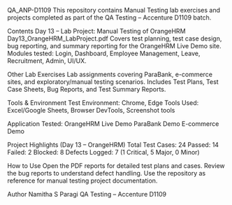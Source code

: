 QA_ANP-D1109 
This repository contains Manual Testing lab exercises and projects completed as part of the QA Testing – Accenture D1109 batch.

Contents
Day 13 – Lab Project: Manual Testing of OrangeHRM
Day13_OrangeHRM_LabProject.pdf
Covers test planning, test case design, bug reporting, and summary reporting for the OrangeHRM Live Demo site.
Modules tested: Login, Dashboard, Employee Management, Leave, Recruitment, Admin, UI/UX.

Other Lab Exercises
Lab assignments covering ParaBank, e-commerce sites, and exploratory/manual testing scenarios.
Includes Test Plans, Test Case Sheets, Bug Reports, and Test Summary Reports.

Tools & Environment
Test Environment: Chrome, Edge
Tools Used: Excel/Google Sheets, Browser DevTools, Screenshot tools

Application Tested:
OrangeHRM Live Demo
ParaBank Demo
E-commerce Demo

Project Highlights (Day 13 – OrangeHRM)
Total Test Cases: 24
Passed: 14
Failed: 2
Blocked: 8
Defects Logged: 7 (1 Critical, 5 Major, 0 Minor)

How to Use
Open the PDF reports for detailed test plans and cases.
Review the bug reports to understand defect handling.
Use the repository as reference for manual testing project documentation.

Author
Namitha S Paragi
QA Testing – Accenture D1109
